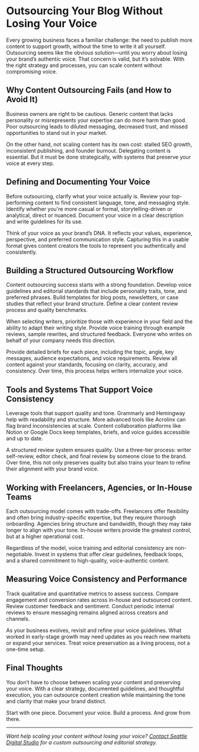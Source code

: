 # Outsourcing Your Blog Without Losing Your Voice

Every growing business faces a familiar challenge: the need to publish more content to support growth, without the time to write it all yourself. Outsourcing seems like the obvious solution—until you worry about losing your brand’s authentic voice. That concern is valid, but it’s solvable. With the right strategy and processes, you can scale content without compromising voice.

## Why Content Outsourcing Fails (and How to Avoid It)

Business owners are right to be cautious. Generic content that lacks personality or misrepresents your expertise can do more harm than good. Poor outsourcing leads to diluted messaging, decreased trust, and missed opportunities to stand out in your market.

On the other hand, not scaling content has its own cost: stalled SEO growth, inconsistent publishing, and founder burnout. Delegating content is essential. But it must be done strategically, with systems that preserve your voice at every step.

## Defining and Documenting Your Voice

Before outsourcing, clarify what your voice actually is. Review your top-performing content to find consistent language, tone, and messaging style. Identify whether you're more casual or formal, storytelling-driven or analytical, direct or nuanced. Document your voice in a clear description and write guidelines for its use.

Think of your voice as your brand’s DNA. It reflects your values, experience, perspective, and preferred communication style. Capturing this in a usable format gives content creators the tools to represent you authentically and consistently.

## Building a Structured Outsourcing Workflow

Content outsourcing success starts with a strong foundation. Develop voice guidelines and editorial standards that include personality traits, tone, and preferred phrases. Build templates for blog posts, newsletters, or case studies that reflect your brand structure. Define a clear content review process and quality benchmarks.

When selecting writers, prioritize those with experience in your field and the ability to adapt their writing style. Provide voice training through example reviews, sample rewrites, and structured feedback. Everyone who writes on behalf of your company needs this direction.

Provide detailed briefs for each piece, including the topic, angle, key messages, audience expectations, and voice requirements. Review all content against your standards, focusing on clarity, accuracy, and consistency. Over time, this process helps writers internalize your voice.

## Tools and Systems That Support Voice Consistency

Leverage tools that support quality and tone. Grammarly and Hemingway help with readability and structure. More advanced tools like Acrolinx can flag brand inconsistencies at scale. Content collaboration platforms like Notion or Google Docs keep templates, briefs, and voice guides accessible and up to date.

A structured review system ensures quality. Use a three-tier process: writer self-review, editor check, and final review by someone close to the brand. Over time, this not only preserves quality but also trains your team to refine their alignment with your brand voice.

## Working with Freelancers, Agencies, or In-House Teams

Each outsourcing model comes with trade-offs. Freelancers offer flexibility and often bring industry-specific expertise, but they require thorough onboarding. Agencies bring structure and bandwidth, though they may take longer to align with your tone. In-house writers provide the greatest control, but at a higher operational cost.

Regardless of the model, voice training and editorial consistency are non-negotiable. Invest in systems that offer clear guidelines, feedback loops, and a shared commitment to high-quality, voice-authentic content.

## Measuring Voice Consistency and Performance

Track qualitative and quantitative metrics to assess success. Compare engagement and conversion rates across in-house and outsourced content. Review customer feedback and sentiment. Conduct periodic internal reviews to ensure messaging remains aligned across creators and channels.

As your business evolves, revisit and refine your voice guidelines. What worked in early-stage growth may need updates as you reach new markets or expand your services. Treat voice preservation as a living process, not a one-time setup.

## Final Thoughts

You don’t have to choose between scaling your content and preserving your voice. With a clear strategy, documented guidelines, and thoughtful execution, you can outsource content creation while maintaining the tone and clarity that make your brand distinct.

Start with one piece. Document your voice. Build a process. And grow from there.

<HR>

*Want help scaling your content without losing your voice? [Contact Seattle Digital Studio](/contact) for a custom outsourcing and editorial strategy.*